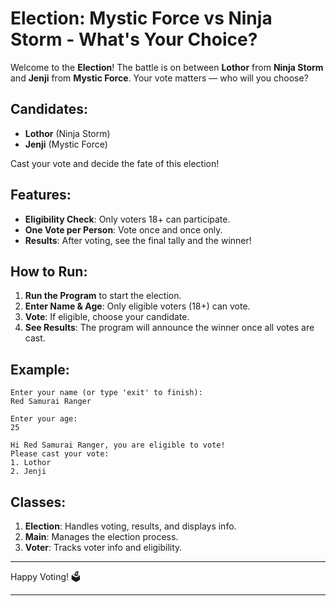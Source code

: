 # Election: Mystic Force vs Ninja Storm - What's Your Choice?

Welcome to the **Election**! The battle is on between **Lothor** from **Ninja Storm** and **Jenji** from **Mystic Force**. Your vote matters — who will you choose?

## Candidates:
- **Lothor** (Ninja Storm)
- **Jenji** (Mystic Force)

Cast your vote and decide the fate of this election!

## Features:
- **Eligibility Check**: Only voters 18+ can participate.
- **One Vote per Person**: Vote once and once only.
- **Results**: After voting, see the final tally and the winner!

## How to Run:
1. **Run the Program** to start the election.
2. **Enter Name & Age**: Only eligible voters (18+) can vote.
3. **Vote**: If eligible, choose your candidate.
4. **See Results**: The program will announce the winner once all votes are cast.

## Example:
```
Enter your name (or type 'exit' to finish):
Red Samurai Ranger

Enter your age:
25

Hi Red Samurai Ranger, you are eligible to vote!
Please cast your vote:
1. Lothor
2. Jenji
```

## Classes:
1. **Election**: Handles voting, results, and displays info.
2. **Main**: Manages the election process.
3. **Voter**: Tracks voter info and eligibility.

---

Happy Voting! 🗳️

---
